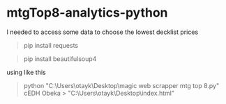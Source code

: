 # mtgTop8-analytics-python
I needed to access some data to choose the lowest decklist prices

> pip install requests

> pip install beautifulsoup4

using like this 
> python "C:\Users\otayk\Desktop\magic web scrapper mtg top 8.py" cEDH Obeka > "C:\Users\otayk\Desktop\index.html"          
